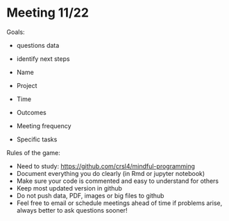 # Meeting 11/22
Goals:
- questions data
- identify next steps

- Name
- Project
- Time
- Outcomes
- Meeting frequency
- Specific tasks


Rules of the game:
- Need to study: https://github.com/crsl4/mindful-programming
- Document everything you do clearly (in Rmd or jupyter notebook)
- Make sure your code is commented and easy to understand for others
- Keep most updated version in github
- Do not push data, PDF, images or big files to github
- Feel free to email or schedule meetings ahead of time if problems arise, always better to ask questions sooner!
